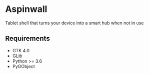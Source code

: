 # Aspinwall

Tablet shell that turns your device into a smart hub when not in use

## Requirements

- GTK 4.0
- GLib
- Python >= 3.6
- PyGObject
